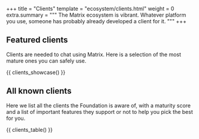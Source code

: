 +++
title = "Clients"
template = "ecosystem/clients.html"
weight = 0
extra.summary = """
The Matrix ecosystem is vibrant. Whatever platform you use, someone has probably
already developed a client for it. 
"""
+++

## Featured clients

Clients are needed to chat using Matrix. Here is a selection of the most mature
ones you can safely use.

{{ clients_showcase() }}

## All known clients

Here we list all the clients the Foundation is aware of, with a maturity score
and a list of important features they support or not to help you pick the best
for you.

{{ clients_table() }}
